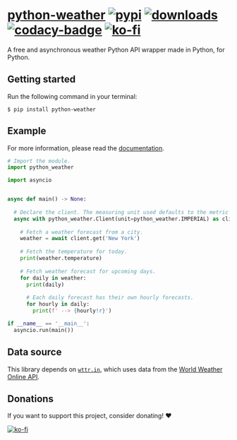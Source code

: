 # [python-weather][pypi-url] [![pypi][pypi-image]][pypi-url] [![downloads][downloads-image]][pypi-url] [![codacy-badge][codacy-url]][codacy-image] [![ko-fi][ko-fi-brief-image]][ko-fi-url]

[pypi-image]: https://img.shields.io/pypi/v/python-weather.svg?style=flat-square
[pypi-url]: https://pypi.org/project/python-weather/
[downloads-image]: https://img.shields.io/pypi/dm/python-weather?style=flat-square
[ko-fi-brief-image]: https://img.shields.io/badge/donations-ko--fi-red?color=ff5e5b&style=flat-square
[codacy-url]: https://app.codacy.com/project/badge/Grade/0f7721b7e4314a748c75a04f0a7e0ce3
[codacy-image]: https://app.codacy.com/gh/null8626/python-weather/dashboard
[ko-fi-image]: https://ko-fi.com/img/githubbutton_sm.svg
[ko-fi-url]: https://ko-fi.com/null8626

A free and asynchronous weather Python API wrapper made in Python, for Python.

## Getting started

Run the following command in your terminal:

```console
$ pip install python-weather
```

## Example

For more information, please read the [documentation](https://python-weather.readthedocs.io/en/latest/).

```py
# Import the module.
import python_weather

import asyncio


async def main() -> None:
  
  # Declare the client. The measuring unit used defaults to the metric system (celcius, km/h, etc.)
  async with python_weather.Client(unit=python_weather.IMPERIAL) as client:
    
    # Fetch a weather forecast from a city.
    weather = await client.get('New York')
    
    # Fetch the temperature for today.
    print(weather.temperature)
    
    # Fetch weather forecast for upcoming days.
    for daily in weather:
      print(daily)
    
      # Each daily forecast has their own hourly forecasts.
      for hourly in daily:
        print(f' --> {hourly!r}')

if __name__ == '__main__':
  asyncio.run(main())
```

## Data source

This library depends on [`wttr.in`](https://github.com/chubin/wttr.in), which uses data from the [World Weather Online API](https://www.worldweatheronline.com/weather-api/).

## Donations

If you want to support this project, consider donating! ❤

[![ko-fi][ko-fi-image]][ko-fi-url]
